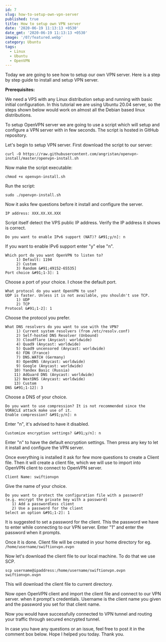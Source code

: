 ```yaml
---
id: 7
slug: how-to-setup-own-vpn-server
published: true
title: How to setup own VPN server
date: '2020-06-19 11:13:13 +0530'
date_gmt: '2020-06-19 11:13:13 +0530'
image: '/07/featured.webp'
category: Ubuntu
tags:
  - Linux
  - Ubuntu
  - OpenVPN
---
```


Today we are going to see how to setup our own VPN server. Here is a step by step guide to install and setup VPN server.

**Prerequisites:**

We need a VPS with any Linux distribution setup and running with basic initial configuration. In this tutorial we are using Ubuntu 20.04 server, so the steps shown below would work on almost all the Debian based linux distributions.

To setup OpenVPN server we are going to use a script which will setup and configure a VPN server with in few seconds. The script is hosted in GitHub repository.

Let's begin to setup VPN server. First download the script to our server:

```
curl -O https://raw.githubusercontent.com/angristan/openvpn-install/master/openvpn-install.sh
```

Now make the script executable:

```
chmod +x openvpn-install.sh
```

Run the script:

```
sudo ./openvpn-install.sh
```

Now it asks few questions before it install and configure the server.

```
IP address: XXX.XX.XX.XXX
```

Script itself detect the VPS public IP address. Verify the IP address it shows is correct.

```
Do you want to enable IPv6 support (NAT)? &#91;y/n]: n
```

If you want to enable IPv6 support enter "y" else "n".

```
Which port do you want OpenVPN to listen to?
     1) Default: 1194
     2) Custom
     3) Random &#91;49152-65535]
Port choice &#91;1-3]: 1
```

Choose a port of your choice. I chose the default port.

```
What protocol do you want OpenVPN to use?
UDP is faster. Unless it is not available, you shouldn't use TCP.
     1) UDP
     2) TCP
Protocol &#91;1-2]: 1
```

Choose the protocol you prefer.

```
What DNS resolvers do you want to use with the VPN?
     1) Current system resolvers (from /etc/resolv.conf)
     2) Self-hosted DNS Resolver (Unbound)
     3) Cloudflare (Anycast: worldwide)
     4) Quad9 (Anycast: worldwide)
     5) Quad9 uncensored (Anycast: worldwide)
     6) FDN (France)
     7) DNS.WATCH (Germany)
     8) OpenDNS (Anycast: worldwide)
     9) Google (Anycast: worldwide)
    10) Yandex Basic (Russia)
    11) AdGuard DNS (Anycast: worldwide)
    12) NextDNS (Anycast: worldwide)
    13) Custom
DNS &#91;1-12]: 3
```

Choose a DNS of your choice.

```
Do you want to use compression? It is not recommended since the VORACLE attack make use of it.
Enable compression? &#91;y/n]: n
```

Enter "n", it's advised to have it disabled.

```
Customize encryption settings? &#91;y/n]: n
```

Enter "n" to have the default encryption settings. Then press any key to let it install and configure the VPN server.

Once everything is installed it ask for few more questions to create a Client file. Then it will create a client file, which we will use to import into OpenVPN client to connect to OpenVPN server.

```
Client Name: swiftionvpn
```

Give the name of your choice.

```
Do you want to protect the configuration file with a password?
(e.g. encrypt the private key with a password)
   1) Add a passwordless client
   2) Use a password for the client
Select an option &#91;1-2]: 1
```

It is suggested to set a password for the client. This the password we have to enter while connecting to our VPN server. Enter "1" and enter the password when it prompts.

Once it is done. Client file will be created in your home directory for eg. `/home/username/swiftionvpn.ovpn`

Now let's download the client file to our local machine. To do that we use SCP.

```
scp username@ipaddress:/home/username/swiftionvpn.ovpn swiftionvpn.ovpn
```

This will download the client file to current directory.

Now open OpenVPN client and import the client file and connect to our VPN server. when it prompt's credentials. Username is the client name you given and the password you set for that client name.

Now you would have successfully connected to VPN tunnel and routing your traffic through secured encrypted tunnel.

In case you have any questions or an issue, feel free to post it in the comment box below. Hope I helped you today. Thank you.
